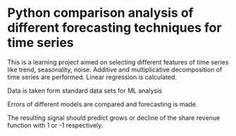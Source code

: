 # Python comparison analysis of different forecasting techniques for time series

This is a learning project aimed on selecting different features of time series like trend, seasonality, noise.
Additive and multiplicative decomposition of time series are performed. Linear regression is calculated.

Data is taken form standard data sets for ML analysis

Errors of different models are compared and forecasting is made.

The resulting signal should predict grows or decline of the share revenue function with 1 or -1 respectively.